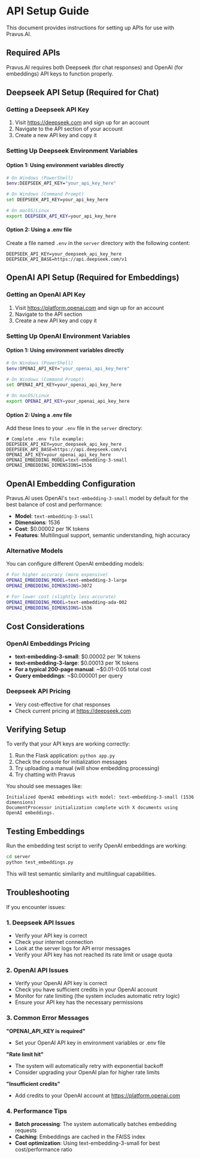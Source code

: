 # API Setup Guide

This document provides instructions for setting up APIs for use with Pravus.AI.

## Required APIs

Pravus.AI requires both Deepseek (for chat responses) and OpenAI (for embeddings) API keys to function properly.

## Deepseek API Setup (Required for Chat)

### Getting a Deepseek API Key

1. Visit https://deepseek.com and sign up for an account
2. Navigate to the API section of your account
3. Create a new API key and copy it

### Setting Up Deepseek Environment Variables

#### Option 1: Using environment variables directly

```bash
# On Windows (PowerShell)
$env:DEEPSEEK_API_KEY="your_api_key_here"

# On Windows (Command Prompt)
set DEEPSEEK_API_KEY=your_api_key_here

# On macOS/Linux
export DEEPSEEK_API_KEY=your_api_key_here
```

#### Option 2: Using a .env file

Create a file named `.env` in the `server` directory with the following content:

```
DEEPSEEK_API_KEY=your_deepseek_api_key_here
DEEPSEEK_API_BASE=https://api.deepseek.com/v1
```

## OpenAI API Setup (Required for Embeddings)

### Getting an OpenAI API Key

1. Visit https://platform.openai.com and sign up for an account
2. Navigate to the API section
3. Create a new API key and copy it

### Setting Up OpenAI Environment Variables

#### Option 1: Using environment variables directly

```bash
# On Windows (PowerShell)
$env:OPENAI_API_KEY="your_openai_api_key_here"

# On Windows (Command Prompt)
set OPENAI_API_KEY=your_openai_api_key_here

# On macOS/Linux
export OPENAI_API_KEY=your_openai_api_key_here
```

#### Option 2: Using a .env file

Add these lines to your `.env` file in the `server` directory:

```
# Complete .env file example:
DEEPSEEK_API_KEY=your_deepseek_api_key_here
DEEPSEEK_API_BASE=https://api.deepseek.com/v1
OPENAI_API_KEY=your_openai_api_key_here
OPENAI_EMBEDDING_MODEL=text-embedding-3-small
OPENAI_EMBEDDING_DIMENSIONS=1536
```

## OpenAI Embedding Configuration

Pravus.AI uses OpenAI's `text-embedding-3-small` model by default for the best balance of cost and performance:

- **Model**: `text-embedding-3-small`
- **Dimensions**: 1536
- **Cost**: $0.00002 per 1K tokens
- **Features**: Multilingual support, semantic understanding, high accuracy

### Alternative Models

You can configure different OpenAI embedding models:

```bash
# For higher accuracy (more expensive)
OPENAI_EMBEDDING_MODEL=text-embedding-3-large
OPENAI_EMBEDDING_DIMENSIONS=3072

# For lower cost (slightly less accurate)
OPENAI_EMBEDDING_MODEL=text-embedding-ada-002
OPENAI_EMBEDDING_DIMENSIONS=1536
```

## Cost Considerations

### OpenAI Embeddings Pricing
- **text-embedding-3-small**: $0.00002 per 1K tokens
- **text-embedding-3-large**: $0.00013 per 1K tokens
- **For a typical 200-page manual**: ~$0.01-0.05 total cost
- **Query embeddings**: ~$0.000001 per query

### Deepseek API Pricing
- Very cost-effective for chat responses
- Check current pricing at https://deepseek.com

## Verifying Setup

To verify that your API keys are working correctly:

1. Run the Flask application: `python app.py`
2. Check the console for initialization messages
3. Try uploading a manual (will show embedding processing)
4. Try chatting with Pravus

You should see messages like:
```
Initialized OpenAI embeddings with model: text-embedding-3-small (1536 dimensions)
DocumentProcessor initialization complete with X documents using OpenAI embeddings.
```

## Testing Embeddings

Run the embedding test script to verify OpenAI embeddings are working:

```bash
cd server
python test_embeddings.py
```

This will test semantic similarity and multilingual capabilities.

## Troubleshooting

If you encounter issues:

### 1. Deepseek API Issues
- Verify your API key is correct
- Check your internet connection
- Look at the server logs for API error messages
- Verify your API key has not reached its rate limit or usage quota

### 2. OpenAI API Issues
- Verify your OpenAI API key is correct
- Check you have sufficient credits in your OpenAI account
- Monitor for rate limiting (the system includes automatic retry logic)
- Ensure your API key has the necessary permissions

### 3. Common Error Messages

**"OPENAI_API_KEY is required"**
- Set your OpenAI API key in environment variables or .env file

**"Rate limit hit"**
- The system will automatically retry with exponential backoff
- Consider upgrading your OpenAI plan for higher rate limits

**"Insufficient credits"**
- Add credits to your OpenAI account at https://platform.openai.com

### 4. Performance Tips

- **Batch processing**: The system automatically batches embedding requests
- **Caching**: Embeddings are cached in the FAISS index
- **Cost optimization**: Using text-embedding-3-small for best cost/performance ratio 